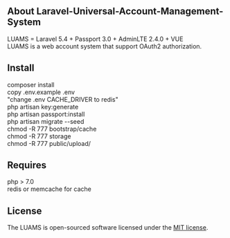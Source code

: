 ## About Laravel-Universal-Account-Management-System

LUAMS = Laravel 5.4 + Passport 3.0 + AdminLTE 2.4.0 + VUE
<br>
LUAMS is a web account system that support OAuth2 authorization.

## Install
composer install
<br>
copy .env.example .env
<br>
"change .env CACHE_DRIVER to redis"
<br>
php artisan key:generate
<br>
php artisan passport:install
<br>
php artisan migrate --seed
<br>
chmod -R 777 bootstrap/cache
<br>
chmod -R 777 storage
<br>
chmod -R 777 public/upload/
<br>
## Requires
php > 7.0
<br>
redis or memcache for cache



## License

The LUAMS is open-sourced software licensed under the [MIT license](http://opensource.org/licenses/MIT).
